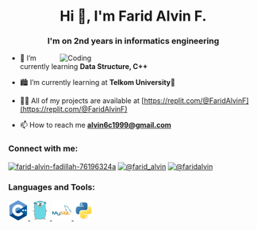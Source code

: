 <h1 align="center">Hi 👋, I'm Farid Alvin F.</h1>
<h3 align="center">I'm on 2nd years in informatics engineering</h3>
<img align="right" alt="Coding" width="400" src="https://media.tenor.com/NOYF3f82b_gAAAAC/programmer.gif">

- 🌱 I’m currently learning **Data Structure, C++**

- 🏙 I’m currently learning at **Telkom University🌟**

- 👨‍💻 All of my projects are available at [https://replit.com/@FaridAlvinF](https://replit.com/@FaridAlvinF)

- 📫 How to reach me **alvin6c1999@gmail.com**

<h3 align="left">Connect with me:</h3>
<p align="left">
<a href="https://linkedin.com/in/farid-alvin-fadillah-76196324a" target="blank"><img align="center" src="https://raw.githubusercontent.com/rahuldkjain/github-profile-readme-generator/master/src/images/icons/Social/linked-in-alt.svg" alt="farid-alvin-fadillah-76196324a" height="30" width="40" /></a>
<a href="https://instagram.com/@farid_alvin" target="blank"><img align="center" src="https://raw.githubusercontent.com/rahuldkjain/github-profile-readme-generator/master/src/images/icons/Social/instagram.svg" alt="@farid_alvin" height="30" width="40" /></a>
<a href="https://www.hackerrank.com/@faridalvin" target="blank"><img align="center" src="https://raw.githubusercontent.com/rahuldkjain/github-profile-readme-generator/master/src/images/icons/Social/hackerrank.svg" alt="@faridalvin" height="30" width="40" /></a>
</p>

<h3 align="left">Languages and Tools:</h3>
<p align="left"> <a href="https://www.w3schools.com/cpp/" target="_blank" rel="noreferrer"> <img src="https://raw.githubusercontent.com/devicons/devicon/master/icons/cplusplus/cplusplus-original.svg" alt="cplusplus" width="40" height="40"/> </a> <a href="https://golang.org" target="_blank" rel="noreferrer"> <img src="https://raw.githubusercontent.com/devicons/devicon/master/icons/go/go-original.svg" alt="go" width="40" height="40"/> </a> <a href="https://www.mysql.com/" target="_blank" rel="noreferrer"> <img src="https://raw.githubusercontent.com/devicons/devicon/master/icons/mysql/mysql-original-wordmark.svg" alt="mysql" width="40" height="40"/> </a> <a href="https://www.python.org" target="_blank" rel="noreferrer"> <img src="https://raw.githubusercontent.com/devicons/devicon/master/icons/python/python-original.svg" alt="python" width="40" height="40"/> </a> </p>
